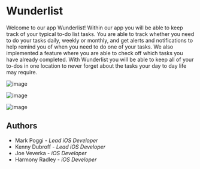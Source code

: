 # Wunderlist 

Welcome to our app Wunderlist! Within our app you will be able to keep track of your typical to-do list tasks. You are able to track whether you need to do your tasks daily, weekly or monthly, and get alerts and notifications to help remind you of when you need to do one of your tasks. We also implemented a feature where you are able to check off which tasks you have already completed. With Wunderlist you will be able to keep all of your to-dos in one location to never forget about the tasks your day to day life may require. 

![image](https://user-images.githubusercontent.com/60889042/83284981-815c2280-a1ab-11ea-9893-b3e4f7e2075e.png)

![image](https://user-images.githubusercontent.com/60889042/83284942-6f7a7f80-a1ab-11ea-9d14-87f463aff050.png)

![image](https://user-images.githubusercontent.com/60889042/83284863-4e199380-a1ab-11ea-9439-18c733baee0a.png)





## Authors 

* Mark Poggi - *Lead iOS Developer* 
* Kenny Dubroff - *Lead iOS Developer*
* Joe Veverka - *iOS Developer* 
* Harmony Radley - *iOS Developer* 
